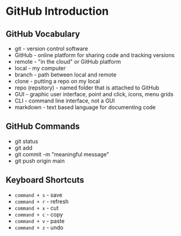 # GitHub Introduction

## GitHub Vocabulary
- git - version control software
- GitHub - online platform for sharing code and tracking versions
- remote - "in the cloud" or GitHub platform
- local -  my computer
- branch - path between local and remote
- clone - putting a repo on my local
- repo (repsitory) - named folder that is attached to GitHub
- GUI - graphic user interface, point and click, icons, menu grids
- CLI - command line interface, not a GUI
- markdown - text based language for documenting code



## GitHub Commands
- git status
- git add <file-name>
- git commit -m "meaningful message"
- git push origin main


## Keyboard Shortcuts
- `command + s` - save
- `command + r` - refresh
- `command + x` - cut
- `command + c` - copy
- `command + v` - paste
- `command + z` - undo
